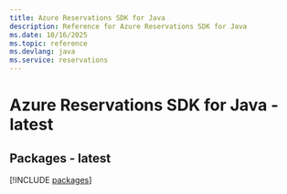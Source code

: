 ```yaml
---
title: Azure Reservations SDK for Java
description: Reference for Azure Reservations SDK for Java
ms.date: 10/16/2025
ms.topic: reference
ms.devlang: java
ms.service: reservations
---
```

# Azure Reservations SDK for Java - latest
## Packages - latest
[!INCLUDE [packages](reservations-index.md)]